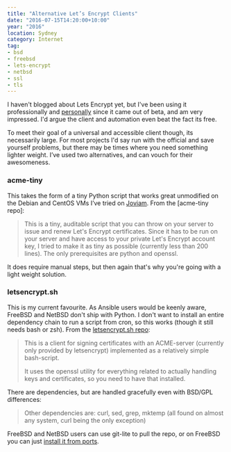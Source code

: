 ```yaml
---
title: "Alternative Let’s Encrypt Clients"
date: "2016-07-15T14:20:00+10:00"
year: "2016"
location: Sydney
category: Internet
tag:
- bsd
- freebsd
- lets-encrypt
- netbsd
- ssl
- tls
---
```

I haven't blogged about Lets Encrypt yet, but I've been using it professionally and [personally] since it came out of beta, and am very impressed. I'd argue the client and automation even beat the fact its free.

To meet their goal of a universal and accessible client though, its necessarily large. For most projects I'd say run with the official and save yourself problems, but there may be times where you need something lighter weight. I’ve used two alternatives, and can vouch for their awesomeness.

### acme-tiny

This takes the form of a tiny Python script that works great unmodified on the Debian and CentOS VMs I’ve tried on [Joviam]. From the [acme-tiny repo]:

> This is a tiny, auditable script that you can throw on your server to issue and renew Let's Encrypt certificates. Since it has to be run on your server and have access to your private Let's Encrypt account key, I tried to make it as tiny as possible (currently less than 200 lines). The only prerequisites are python and openssl.

It does require manual steps, but then again that's why you're going with a light weight solution.

### letsencrypt.sh

This is my current favourite. As Ansible users would be keenly aware, FreeBSD and NetBSD don't ship with Python. I don't want to install an entire dependency chain to run a script from cron, so this works (though it still needs bash or zsh). From the [letsencrypt.sh repo]:

> This is a client for signing certificates with an ACME-server (currently only provided by letsencrypt) implemented as a relatively simple bash-script.
> 
> It uses the openssl utility for everything related to actually handling keys and certificates, so you need to have that installed.

There are dependencies, but are handled gracefully even with BSD/GPL differences:

> Other dependencies are: curl, sed, grep, mktemp (all found on almost any system, curl being the only exception)

FreeBSD and NetBSD users can use git-lite to pull the repo, or on FreeBSD you can just [install it from ports].

[personally]: https://www.ssllabs.com/ssltest/analyze.html?d=rubenerd.com
[diafygi and the devs]: https://github.com/diafygi/acme-tiny
[letsencrypt.sh repo]: https://github.com/lukas2511/letsencrypt.sh
[Joviam]: https://joviam.com/
[install it from ports]: https://www.freshports.org/security/letsencrypt.sh/

